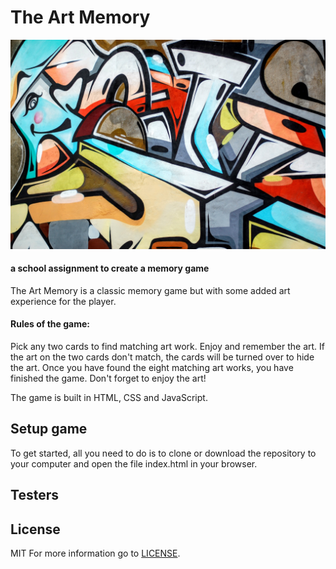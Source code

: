# The Art Memory

<img src="img/img3.jpg">

#### a school assignment to create a memory game

The Art Memory is a classic memory game but with some added art experience for the player.

#### Rules of the game:
Pick any two cards to find matching art work. Enjoy and remember the art. If the art on the two cards don't match, the cards will be turned over to hide the art. Once you have found the eight matching art works, you have finished the game. Don't forget to enjoy the art!

The game is built in HTML, CSS and JavaScript.

## Setup game
To get started, all you need to do is to clone or download the repository to your computer and open the file index.html in your browser.

## Testers


## License
MIT
For more information go to [LICENSE](https://github.com/AnnEdvinsson/Good-News-/blob/master/LICENSE).
